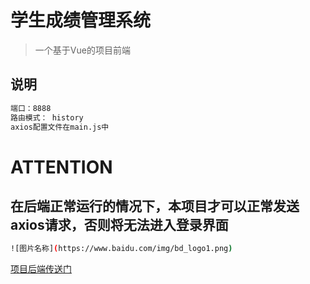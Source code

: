 # 学生成绩管理系统

> 一个基于Vue的项目前端

## 说明

``` bash
端口：8888
路由模式： history
axios配置文件在main.js中
```

# ATTENTION
## 在后端正常运行的情况下，本项目才可以正常发送axios请求，否则将无法进入登录界面

``` bash
![图片名称](https://www.baidu.com/img/bd_logo1.png) 
```




[项目后端传送门](https://github.com/sky1225/studentmanager)


